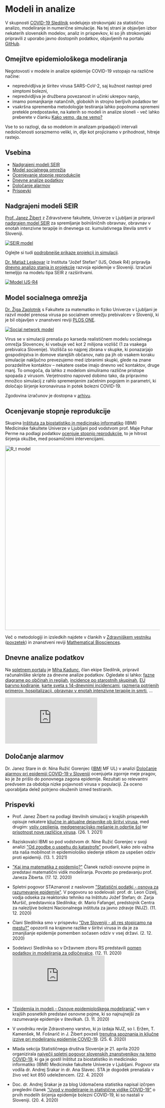 # Modeli in analize

V skupnosti [COVID-19 Sledilnik](https://covid-19.sledilnik.org) sodelujejo strokovnjaki za statistično analizo, modeliranje in numerične simulacije.
Na tej strani je objavljen izbor nekaterih slovenskih modelov, analiz in prispevkov,
ki so jih strokovnjaki pripravili z uporabo javno dostopnih podatkov, objavljenih na portalu [GitHub](https://github.com/sledilnik/data).

## <a id="limitations"></a>Omejitve epidemiološkega modeliranja
Negotovosti v modele in analize epidemije COVID-19 vstopajo na različne načine:
- nepredvidljiva je širitev virusa SARS-CoV-2, saj kužnost nastopi pred simptomi bolezni,
- nepredvidljiva je družbena povezanost in učinki ukrepov nanjo,
- imamo pomanjkanje natančnih, globokih in strojno berljivih podatkov ter
- vsakršna sprememba metodologije testiranja lahko popolnoma spremeni pretekle predpostavke, na katerih so modeli in analize sloneli - več lahko preberete v članku [Kako vemo, da ne vemo?](https://medium.com/sledilnik/kako-vemo-da-ne-vemo-6570b92a8b3c)

Vse to so razlogi, da so modelom in analizam pripadajoči intervali nedoločenosti sorazmerno veliki, in, dlje kot projiciramo v prihodnost, hitreje rastejo.

## <a id="tableOfContent"></a>Vsebina
- [Nadgrajeni modeli SEIR](#seir)
- [Model socialnega omrežja](#social_network)
- [Ocenjevanje stopnje reprodukcije](#reproduction-rate)
- [Dnevne analize podatkov](#observable)
- [Določanje alarmov](#alarms)
- [Prispevki](#articles)


<!--# Modeli-->

## <a id="seir"></a>Nadgrajeni modeli SEIR
[Prof. Janez Žibert](https://pacs.zf.uni-lj.si/janez-zibert/) z Zdravstvene fakultete, Univerze v Ljubljani je pripravil [nadgrajen model SEIR](https://medium.com/sledilnik/kaj-ima-matematika-z-epidemijo-155023c10221) za spremljanje bolnišničnih obravnav, obravnav v enotah intenzivne terapije in dnevnega oz. kumulativnega števila smrti v Sloveniji.

<a href="https://apps.lusy.fri.uni-lj.si/~janezz/zadnja-simulacija_V2.png" class="img-link">
<img alt="SEIR model" src="https://apps.lusy.fri.uni-lj.si/~janezz/zadnja-simulacija_V2.png"></a>

Oglejte si tudi [podrobnejše prikaze projekcij in simulacij](https://apps.lusy.fri.uni-lj.si/~janezz/reports/report_latest.html).

[Dr. Matjaž Leskovar](https://r4.ijs.si/leskovar#elf_l1_Lw) iz Instituta “Jožef Stefan” (IJS, Odsek R4) pripravlja [dnevno analizo stanja in projekcije](https://r4.ijs.si/COVID19#elf_l1_Lw) razvoja epidemije v Sloveniji. Izračuni temeljijo na modelu tipa SEIR z razširitvami.

<a href="https://r4.ijs.si/files/figures/COVID19/Prognoza-IJS-R4.png" class="img-link">
<img alt="Model IJS-R4" src="https://r4.ijs.si/files/figures/COVID19/Prognoza-IJS-R4.png"></a>

## <a id="social_network"></a>Model socialnega omrežja
[Dr. Žiga Zaplotnik](https://twitter.com/ZaplotnikZiga) s Fakultete za matematiko in fiziko Univerze v Ljubljani je razvil model prenosa virusa po socialnem omrežju prebivalcev v Sloveniji, ki je bil objavljen v znanstveni reviji [PLOS ONE](https://journals.plos.org/plosone/article?id=10.1371/journal.pone.0238090).

<a href="/images/zaplotnik-plos-social-network-model.png" class="img-link">
<img class="rightThumbnail" alt="Social network model" src="/images/zaplotnik-plos-social-network-model.png"></a>

Virus se v simulaciji prenaša po karseda realističnem modelu socialnega omrežja Slovencev, ki vsebuje več kot 2 milijona vozlišč (1 za vsakega prebivalca Slovenije). Vozlišča so najprej zbrana v skupke, ki ponazarjajo gospodinjstva in domove starejših občanov, nato pa jih ob vsakem koraku simulacije naključno prevezujemo med izbranimi skupki, glede na znane porazdelitve kontaktov – nekatere osebe imajo dnevno več kontaktov, druge manj. To omogoča, da lahko z modelom simuliramo različne pristope spopada z virusom. Verjetnostno napoved dobimo tako, da pripravimo množico simulacij z rahlo spremenjenim začetnim pogojem in parametri, ki določajo širjenje koronavirusa in potek bolezni COVID-19.

<!--
<a href="https://fiz.fmf.uni-lj.si/~zaplotnikz/korona/last_forecast/potek_pandemije.png" class="img-link">
<img alt="Omrežje model" src="https://fiz.fmf.uni-lj.si/~zaplotnikz/korona/last_forecast/potek_pandemije.png"></a>
-->
Zgodovina izračunov je dostopna v [arhivu](https://fiz.fmf.uni-lj.si/~zaplotnikz/korona/).


<!--# Analize-->

## <a id="reproduction-rate"></a>Ocenjevanje stopnje reprodukcije
Skupina [Inštituta za biostatistiko in medicinsko informatiko](http://ibmi.mf.uni-lj.si/) (IBMI) Medicinske fakultete Univerze v Ljubljani pod vodstvom prof. Maje Pohar Perme na podlagi podatkov [ocenjuje stopnjo reprodukcije](https://oblak8.mf.uni-lj.si/covid19/), to je hitrost širjenja okužbe, med posamičnimi intervencijami.

<a href="https://oblak8.mf.uni-lj.si/covid19/" class="img-link">
<img alt="R_t model" src="https://oblak8.mf.uni-lj.si/covid19/rt_graph.svg" width=600>
<!--<img alt="R_t model" src="/docs/ibmi-model-20200627.png">-->
<!--<img alt="R_t model" src="https://stat.columbia.edu/~jakulin/Covid/ocene_rt.png">-->
</a>

Več o metodologiji in izsledkih najdete v člankih v [Zdravniškem vestniku](https://vestnik.szd.si/index.php/ZdravVest/article/view/3068) ([povzetek](https://ibmi.mf.uni-lj.si/files/Pregledni%20povzetek_74e.pdf)) in znanstveni reviji [Mathematical Biosciences](https://www.sciencedirect.com/science/article/abs/pii/S0025556420301279).

## <a id="observable"></a>Dnevne analize podatkov
Na [spletnem portalu](https://observablehq.com/collection/@mkadunc/covid-19-sledilnik-org) je [Miha Kadunc](https://twitter.com/miha_kadunc), član ekipe Sledilnik, pripravil računalniške skripte za dnevne analize podatkov. Ogledate si lahko: [fazne diagrame po občinah in regijah](https://observablehq.com/@mkadunc/municipalities-phase-diagram-sledilnik-org?collection=@mkadunc/covid-19-sledilnik-org), [incidence po starostnih skupinah](https://observablehq.com/@mkadunc/relativna-incidenca-po-starostnih-skupinah-sledilnik-org?collection=@mkadunc/covid-19-sledilnik-org), [EU barvno kodiranje](https://observablehq.com/@mkadunc/eu-proposed-color-coding-sledilnik-covid-19?collection=@mkadunc/covid-19-sledilnik-org), [karte sveta s 14-dnevnimi incidencami](https://observablehq.com/@mkadunc/map-of-14-days-incidence-sledilnik-covid-19?collection=@mkadunc/covid-19-sledilnik-org), [razmerja potrjenih primerov, hospitalizacij, obravnav v enotah intenzivne terapije in smrti](https://observablehq.com/@mkadunc/sledilnik-covid-19-delez-hospitaliziranih-na-intenzivni-n?collection=@mkadunc/covid-19-sledilnik-org), ...

<iframe class="observable" src="https://observablehq.com/embed/@mkadunc/municipalities-phase-diagram-sledilnik-org?cells=regions" frameborder="0"></iframe>

## <a id="alarms"></a>Določanje alarmov
Dr. Janez Stare in dr. Nina Ružić Gorenjec ([IBMI](http://ibmi.mf.uni-lj.si/) MF UL) v analizi [Določanje alarmov pri epidemiji COVID-19 v Sloveniji](https://ibmi.mf.uni-lj.si/sl/centri/biostatisticni-center/interaktivno/dolocanje-alarmov-pri-epidemiji-covid-19-v-sloveniji) ocenjujeta zgornje meje pragov, ko je že prišlo do ponovnega zagona epidemije. Rezultati so relevantni predvsem za obdobja nizke pojavnosti virusa v populaciji. Za oceno uporabljata delež potrjeno okuženih izmed testiranih.

## <a id="articles"></a>Prispevki

- Prof. Janez Žibert na podlagi številnih simulacij v krajših prispevkih opisuje nekatere [ključne in aktualne dejavnike ob širitvi virusa](https://rpubs.com/janezz/), med drugim: [vpliv cepljenja](https://rpubs.com/janezz/vpliv_cepljenja_osnove), [medgeneracijsko mešanje in odprtje šol](https://rpubs.com/janezz/serC19SIV5-sim_sole_cep_sev) ter [prisotnost nove različice virusa](https://rpubs.com/janezz/sir_dva_seva). (26. 1. 2021)

- Raziskovalci IBMI so pod vodstvom dr. Nine Ružić Gorenjec v svoji analizi ["Od zgodbe o uspehu do katastrofe"](https://medium.com/sledilnik/od-zgodbe-o-uspehu-do-katastrofe-63b77b1a23e1) poudaril, kako zelo važna sta naša mobilnost in epidemiološko sledenje stikom za uspešen odziv proti epidemiji. (13. 1. 2021)

- ["Kaj ima matematika z epidemijo?"](https://medium.com/sledilnik/kaj-ima-matematika-z-epidemijo-155023c10221) Članek razloži osnovne pojme in predstavi matematični vidik modeliranja. Povzeto po predavanju prof. Janeza Žiberta. (17. 12. 2020)

- Spletni pogovor STAznanost z naslovom ["Statistični podatki - osnova za razumevanje epidemije"](https://www.youtube.com/watch?v=Bwn6cfgPZ1Q&t=3s). V pogovoru so sodelovali: prof. dr. Leon Cizelj, vodja odseka za reaktorsko tehniko na Inštitutu Jožef Stefan; dr. Zarja Muršič, predstavnica Sledilnika; dr. Mario Fafangel, predstojnik Centra za nalezljive bolezni Nacionalnega inštituta za javno zdravje (NIJZ). (11. 12. 2020)

- Člani Sledilnika smo v prispevku ["Dve Sloveniji - ali res stopicamo na mestu?"](https://medium.com/sledilnik/dve-sloveniji-ali-res-stopicamo-na-mestu-27fac63d9e6f) opozorili na krajevne razlike v širitvi virusa in da je za zmanjšanje epidemije pomemben sočasen odziv v vsej državi. (2. 12. 2020)

- Sodelavci Sledilnika so v Državnem zboru RS predstavili [pomen podatkov in modeliranja za odločevalce](https://medium.com/sledilnik/povzetek-nastopov-strokovnjakov-s-seje-parlamentarnega-odbora-12-11-2020-5a3ead7b4898). (12. 11. 2020)<br><iframe class="youtube" src="https://www.youtube.com/embed/rwcqGV0fyC0?rel=0" frameborder="0" allow="accelerometer; autoplay; encrypted-media; gyroscope; picture-in-picture" allowfullscreen></iframe>

- ["Epidemija in modeli - Osnove epidemiološkega modeliranja"](https://medium.com/sledilnik/epidemija-in-modeli-786e02f1bd8a) vam v krajših posnetkih predstavi osnovne pojme, ki so najnujnejši za razumevanje epidemije v številkah. (3. 11. 2020)

- V uvodniku revije Zdravstveno varstvo, ki jo izdaja NIJZ, so I. Eržen, T. Kamenšek, M. Fošnarič in J. Žibert povzeli [trenutna spoznanja in ključne izzive pri modeliranju epidemije COVID-19](https://content.sciendo.com/view/journals/sjph/59/3/article-p117.xml?tab_body=abstract). (25. 6. 2020)

- Mlada sekcija Statističnega društva Slovenije je 21. aprila 2020 organizirala [največji spletni pogovor slovenskih znanstvenikov na temo COVID-19](https://medium.com/sledilnik/najve%C4%8Dji-posvet-znanstvenikov-zdru%C5%BEiti-je-treba-mo%C4%8D-institucij-in-znanstvene-skupnosti-v-boju-64233b35580c), ki ga je gostil Inštitut za biostatistiko in medicinsko informatiko (IBMI) Medicinske fakultete Univerze v Ljubljani. Pogovor sta vodila dr. Andrej Srakar in dr. Ana Slavec. STA je dogodek prenašala v živo več kot 850 udeležencem. (22. 4. 2020)

- Doc. dr. Andrej Srakar je za blog Udomačena statistika napisal izčrpen pregledni članek ["Uvod v modeliranje in statistične vidike COVID-19"](https://udomacenastatistika.wordpress.com/2020/04/20/uvod-v-modeliranje-in-statisticne-vidike-covid-19/) o prvih modelih širjenja epidemije bolezni COVID-19, ki so nastali v Sloveniji. (20. 4. 2020)
